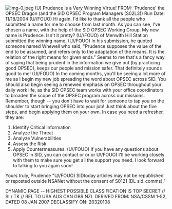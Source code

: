 ![img-0.jpeg](img-0.jpeg)
(U) Prudence is a Very Winning Virtue!
FROM: 'Prudence' the OPSEC Dragon
(and the SID OPSEC Program Managers (S02L3))
Run Date: $11 / 18 / 2004$
(U//FOUO) Hi again. I'd like to thank all the people who submitted a name for me to choose from last month. As you can see, I've chosen a name, with the help of the SID OPSEC Working Group. My new name is Prudence. Isn't it pretty? (U//FOUO) of Menwith Hill Station submitted the winning name.
(U//FOUO) In his submission, he quoted someone named Whewell who said, "Prudence supposes the value of the end to be assumed, and refers only to the adaptation of the means. It is the relation of the right means for given ends." Seems to me that's a fancy way of saying that being prudent in the information we give out (by practicing good OPSEC), keeps our people and mission safer. That definitely sounds good to me!
(U//FOUO) In the coming months, you'll be seeing a lot more of me as I begin my new job spreading the word about OPSEC across SID. You should also begin seeing a renewed emphasis on OPSEC throughout your daily work life, as the SID OPSEC team works with your office coordinators to broaden the scope of the OPSEC program across our missions. Remember, though -- you don't have to wait for someone to tap you on the shoulder to start bringing OPSEC into your job! Just think about the five steps, and begin applying them on your own. In case you need a refresher, they are:

1. Identify Critical Information
2. Analyze the Threat
3. Analyze Vulnerabilities
4. Assess the Risk
5. Apply Countermeasures.
(U//FOUO) If you have any questions about OPSEC in SID, you can contact
or
or
or
U//FOUO) I'll be working closely with them to make sure you get all the support you need. I look forward to talking to you again soon!

Yours truly,
Prudence
"U//FOUO) SIDtoday articles may not be republished or reposted outside NSANet without the consent of S0121 (DL sid_comms)."

DYNAMIC PAGE -- HIGHEST POSSIBLE CLASSIFICATION IS
TOP SECRET // SI / TK // REL TO USA AUS CAN GBR NZL
DERIVED FROM: NSA/CSSM 1-52, DATED 08 JAN 2007 DECLASSIFY ON: 20320108

